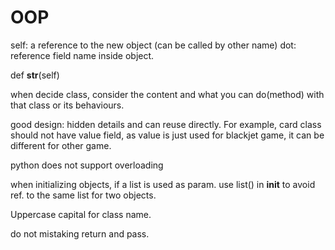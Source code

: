 # OOP

self: a reference to the new object (can be called by other name)
dot: reference field name inside object.

def __str__(self)

when decide class, consider the content and what you can do(method) with that class or its behaviours.

good design: hidden details and can reuse directly. For example, card class should not have value field, as value is just used for blackjet game, it can be different for other game.

python does not support overloading

when initializing objects, if a list is used as param. use list() in __init__ to avoid ref. to the same list for two objects.

Uppercase capital for class name.

do not mistaking return and pass.